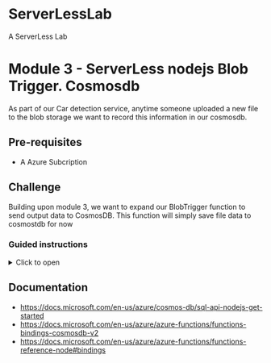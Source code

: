 
# ServerLessLab
A ServerLess Lab



# Module 3 - ServerLess nodejs Blob Trigger. Cosmosdb 

As part of our Car detection service, anytime someone uploaded a new file to the blob storage we want to record this information in our cosmosdb. 
  

## Pre-requisites 
* A Azure Subcription 
## Challenge

Building upon module 3, we want to expand our BlobTrigger function to send output data to CosmosDB. This function will simply save file data to cosmostdb for now

### Guided instructions

<details><summary>Click to open</summary><p>



### CosmosDB output Blob Trigger


1. Under the "Resource Group" blade select the Rg you created  
1. navigate to your function app and select the function your created "ModelClassification" 
1. Click on “Integrate” and then on New Output
1. Select Azure Cosmos DB
1. Click on “Install” in the “Extension not installed warning” and wait again will finished
1. Click on “new” button next to “Azure Cosmos DB account connection”
1. Select your subscription and the Cosmos DB account that you created before
*<div style="width:150px; height:100px"> ![CreateServerLess](/module3/newconnection.png) </div>
1. Change Database Name to “ServerlessTutorial”
1. Change Collection Name to “Images”
1. Mark the Checkbox “If true, creates the database and collection”. Your config will look similar to the following 
* ![CreateServerLess](/module3/cosmosdbintegrateoutput.png)
1. Click save. 
### Update Nodejs function Code 
1. Select the function and replace the content of function (index.js) with the following code snippet. 
```javascript
module.exports = async function (context, myBlob) {
    context.log("JavaScript blob trigger function processed blob \n Name:", context.bindingData.name, "\n Blob Size:", myBlob.length, "Bytes");
    // writing to output binding
    context.bindings.outputDocument = JSON.stringify({
            image:  context.bindingData.uri,
            tag: "testtag",
            size: myBlob.length
        });
};
```
1. To test persitence to cosmosDB,  upload another image to the blob storage as you did in module2. while monitoring the functions. 
1. Naviagte back to the tab where the functions logs are open. you should see a new output which got triggered aftert we uploaded our new file. 
1. Navigate to CosmosDB in the ResourceGroup you created.
    * select Data Explorer 
    * you should see an entry under a collection called "images"
1. The output in data explorer show show the document with 3 attributes 
    * image
    * tag 
    * size






Now we have a function app which can be triggered by a new file in blob storage under the path images/*. The results are then saved in a cosmosdb collection. Next step will be to call our cognitive service 

 </p></details>

 ## Documentation
* https://docs.microsoft.com/en-us/azure/cosmos-db/sql-api-nodejs-get-started
* https://docs.microsoft.com/en-us/azure/azure-functions/functions-bindings-cosmosdb-v2
* https://docs.microsoft.com/en-us/azure/azure-functions/functions-reference-node#bindings

